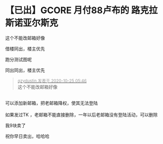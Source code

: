 # 【已出】GCORE 月付88卢布的 路克拉斯诺亚尔斯克


这个不能改邮箱好像<img id="aimg_Kccsg" onclick="zoom(this, this.src, 0, 0, 0)" class="zoom" src="https://cdn.jsdelivr.net/gh/hishis/forum-master/public/images/patch.gif" onmouseover="img_onmouseoverfunc(this)" onload="thumbImg(this)" border="0" alt="" />

借楼同出，楼主优先

跑分测试图呢

同出同出，楼主优先

<div class="quote"><blockquote><font size="2"><a href="https://www.hostloc.com/forum.php?mod=redirect&amp;goto=findpost&amp;pid=9348508&amp;ptid=758089" target="_blank"><font color="#999999">qzydustin 发表于 2020-10-25 05:46</font></a></font><br />
这个不能改邮箱好像</blockquote></div><br />
可以添加新邮箱，把老邮箱降权，使其无法登陆<br />
<br />
如果发过TK ，老邮箱不能直接删除，一年以后老邮箱没有登陆活动，可以删除<br />


我9块卖了

祝你早日卖出，哈哈哈
